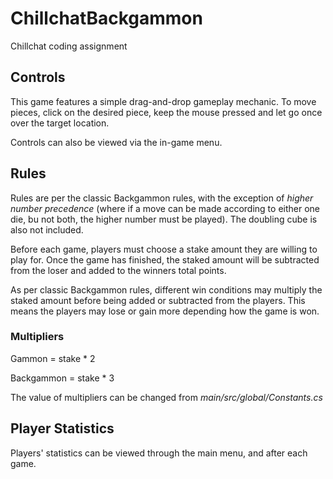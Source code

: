 # ChillchatBackgammon
 Chillchat coding assignment

## Controls

This game features a simple drag-and-drop gameplay mechanic. To move pieces, click on the desired piece, keep the mouse pressed and let go once over the target location.

Controls can also be viewed via the in-game menu.

## Rules

Rules are per the classic Backgammon rules, with the exception of *higher number precedence* (where if a move can be made according to either one die, bu not both, the higher number must be played). The doubling cube is also not included.

Before each game, players must choose a stake amount they are willing to play for. Once the game has finished, the staked amount will be subtracted from the loser and added to the winners total points.

As per classic Backgammon rules, different win conditions may multiply the staked amount before being added or subtracted from the players. This means the players may lose or gain more depending how the game is won.

### Multipliers

Gammon = stake * 2

Backgammon = stake * 3

The value of multipliers can be changed from *main/src/global/Constants.cs*

## Player Statistics

Players' statistics can be viewed through the main menu, and after each game.
